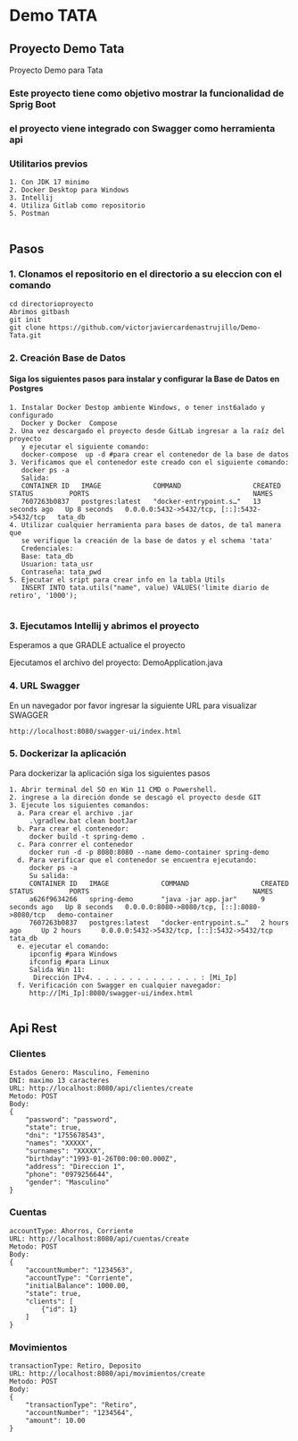 # Demo TATA



## Proyecto Demo Tata

Proyecto Demo para Tata 

### Este proyecto tiene como objetivo mostrar la funcionalidad de Sprig Boot
### el proyecto viene integrado con Swagger como herramienta api
### Utilitarios previos
```
1. Con JDK 17 minimo
2. Docker Desktop para Windows
3. Intellij
4. Utiliza Gitlab como repositorio 
5. Postman
 
```
## Pasos
### 1. Clonamos el repositorio en el directorio a su eleccion con el comando
```
cd directorioproyecto
Abrimos gitbash
git init
git clone https://github.com/victorjaviercardenastrujillo/Demo-Tata.git

```

### 2. Creación Base de Datos
#### Siga los siguientes pasos para instalar y configurar la Base de Datos en Postgres
```
1. Instalar Docker Destop ambiente Windows, o tener inst6alado y configurado
   Docker y Docker  Compose  
2. Una vez descargado el proyecto desde GitLab ingresar a la raíz del proyecto
   y ejecutar el siguiente comando:
   docker-compose  up -d #para crear el contenedor de la base de datos 
3. Verificamos que el contenedor este creado con el siguiente comando:
   docker ps -a
   Salida:
   CONTAINER ID   IMAGE             COMMAND                  CREATED          STATUS         PORTS                                         NAMES
   7607263b0837   postgres:latest   "docker-entrypoint.s…"   13 seconds ago   Up 8 seconds   0.0.0.0:5432->5432/tcp, [::]:5432->5432/tcp   tata_db
4. Utilizar cualquier herramienta para bases de datos, de tal manera que 
   se verifique la creación de la base de datos y el schema 'tata'
   Credenciales:
   Base: tata_db
   Usuarion: tata_usr
   Contraseña: tata_pwd
5. Ejecutar el sript para crear info en la tabla Utils
   INSERT INTO tata.utils("name", value) VALUES('limite diario de retiro', '1000');
   
```

### 3. Ejecutamos Intellij y abrimos el proyecto
Esperamos a que GRADLE actualice el proyecto

Ejecutamos el archivo del proyecto: DemoApplication.java

### 4. URL Swagger
En un navegador por favor ingresar la siguiente URL para visualizar SWAGGER
```
http://localhost:8080/swagger-ui/index.html

```

### 5. Dockerizar la aplicación
Para dockerizar la aplicación siga los siguientes pasos
```
1. Abrir terminal del SO en Win 11 CMD o Powershell.
2. ingrese a la direción donde se descagó el proyecto desde GIT
3. Ejecute los siguientes comandos:
  a. Para crear el archivo .jar
     .\gradlew.bat clean bootJar 
  b. Para crear el contenedor:
     docker build -t spring-demo .
  c. Para conrrer el contenedor
     docker run -d -p 8080:8080 --name demo-container spring-demo
  d. Para verificar que el contenedor se encuentra ejecutando:
     docker ps -a
     Su salida:
     CONTAINER ID   IMAGE             COMMAND                  CREATED         STATUS         PORTS                                         NAMES
     a626f9634266   spring-demo       "java -jar app.jar"      9 seconds ago   Up 8 seconds   0.0.0.0:8080->8080/tcp, [::]:8080->8080/tcp   demo-container
     7607263b0837   postgres:latest   "docker-entrypoint.s…"   2 hours ago     Up 2 hours     0.0.0.0:5432->5432/tcp, [::]:5432->5432/tcp   tata_db
  e. ejecutar el comando:
     ipconfig #para Windows
     ifconfig #para Linux
     Salida Win 11:
      Dirección IPv4. . . . . . . . . . . . . . : [Mi_Ip]
  f. Verificación con Swagger en cualquier navegador:
     http://[Mi_Ip]:8080/swagger-ui/index.html
  
```
## Api Rest
### Clientes
```
Estados Genero: Masculino, Femenino
DNI: maximo 13 caracteres
URL: http://localhost:8080/api/clientes/create
Metodo: POST
Body:
{
    "password": "password",
    "state": true,
    "dni": "1755678543",
    "names": "XXXXX",
    "surnames": "XXXXX",
    "birthday":"1993-01-26T00:00:00.000Z",
    "address": "Direccion 1",
    "phone": "0979256644",
    "gender": "Masculino"
}
```

### Cuentas
```
accountType: Ahorros, Corriente
URL: http://localhost:8080/api/cuentas/create
Metodo: POST
Body:
{
    "accountNumber": "1234563",
    "accountType": "Corriente",
    "initialBalance": 1000.00,
    "state": true,
    "clients": [
        {"id": 1}
    ]
}
```

### Movimientos
```
transactionType: Retiro, Deposito
URL: http://localhost:8080/api/movimientos/create
Metodo: POST
Body:
{
    "transactionType": "Retiro",
    "accountNumber": "1234564",
    "amount": 10.00
}
```